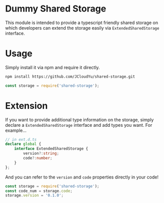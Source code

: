 # Dummy Shared Storage #
This module is intended to provide a typescript friendly shared storage on which developers can extend the storage easily via `ExtendedSharedStorage` interface.

# Usage #
Simply install it via npm and require it directly.
```bash
npm install https://github.com/JCloudYu/shared-storage.git
```

```javascript
const storage = require('shared-storage');
```

# Extension #
If you want to provide additional type information on the storage, simply declare a `ExtendedSharedStorage` interface and add types you want. For example...

```typescript
// in ext.d.ts
declare global {
	interface ExtendedSharedStorage {
		version?:string;
		code?:number;
	}
};
```

And you can refer to the `version` and `code` properties directly in your code!
```typescript
const storage = require('shared-storage');
const code_num = storage.code;
storage.version = '0.1.0';
```